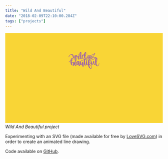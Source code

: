 ```yaml
---
title: "Wild And Beautiful"
date: "2018-02-09T22:10:00.284Z"
tags: ["projects"]
---
```


![Wild And Beautiful project](1.png)
_Wild And Beautiful project_

Experimenting with an SVG file (made available for free by [LoveSVG.com](https://lovesvg.com)) in order to create an animated line drawing.

Code available on [GitHub](https://github.com/eneax/Wild_And_Beautiful).
